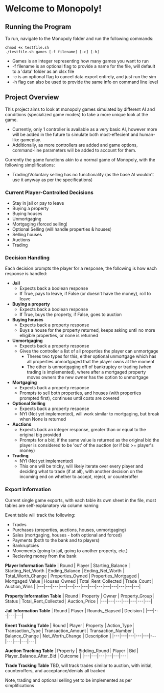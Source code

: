 # Welcome to Monopoly!

## Running the Program

To run, navigate to the Monopoly folder and run the following commands:

```
chmod +x testfile.sh  
./testfile.sh games [-f filename] [-c] [-h]
```

 - Games is an integer representing how many games you want to run
 - -f filename is an optional flag to provide a name for the file, will default to a 'data' folder as an xlsx file
 - -c is an optional flag to cancel data export entirely, and just run the sim
 - -h flag can also be used to provide the same info on command line level

## Project Overview

This project aims to look at monopoly games simulated by different AI and conditions (specialized game modes) to take a more unique look at the game.
- Currently, only 1 controller is available as a very basic AI, however more will be added in the future to simulate both most-effecient and human-like gameplay.
- Additionally, as more controllers are added and game options, command-line parameters will be added to account for them.

Currently the game functions akin to a normal game of Monopoly, with the following simplifications:
- Trading/Voluntary selling has no functionality (as the base AI wouldn't use it anyway as per the specifications)

### Current Player-Controlled Decisions
- Stay in jail or pay to leave
- Buying a property
- Buying houses
- Unmortgaging
- Mortgaging (forced selling)
- Optional Selling (will handle properties & houses)
- Selling houses
- Auctions
- Trading

### Decision Handling
Each decision prompts the player for a response, the following is how each response is handled:

- **Jail**
  - Expects back a boolean response
  - If True, pays to leave, if False (or doesn't have the money), roll to leave
- **Buying a property**
  - Expects back a boolean response
  - If True, buys the property, if False, goes to auction
- **Buying houses**
  - Expects back a property response
  - Buys a house for the property returned, keeps asking until no more elligible properties, or none is returned
- **Unmortgaging**
  - Expects back a property response
  - Gives the controller a list of all properties the player can unmortgage
    - Theres two types for this, either optional unmortgage which has all properties unmortgaged that the player owns at the moment
    - The other is unmortgaging off of bankruptcy or trading (when trading is implemented), where after a mortgaged property moves owners the new owner has the option to unmortgage
- **Mortgaging**
  - Expects back a property response
  - Prompts to sell both properties, and houses (with properties prompted first), continues until costs are covered
- **Optional Selling**
  - Expects back a property response
  - NYI (Not yet implemented), will work similar to mortgaging, but break when None is returned
- **Auctions**
  - Expects back an integer response, greater than or equal to the original big provided
  - Prompts for a bid, if the same value is returned as the original bid the player is considered to be 'out' of the auction (or if bid >= player's money)
- **Trading**
  - NYI (Not yet implemented)
  - This one will be tricky, will likely iterate over every player and deciding what to trade (if at all), with another decision on the incoming end on whether to accept, reject, or counteroffer

### Export Information
Current single game exports, with each table its own sheet in the file, most tables are self-explanatory via column naming

Event table will track the following:
 - Trades
 - Purchases (properties, auctions, houses, unmortgaging)
 - Sales (mortgaging, houses - both optional and forced)
 - Payments (both to the bank and to players)
 - Bankruptcies
 - Movements (going to jail, going to another property, etc.)
 - Recieving money from the bank

**Player Information Table**
| Round | Player | Starting_Balance | Starting_Net_Worth | Ending_Balance | Ending_Net_Worth | Total_Worth_Change | Properties_Owned | Properties_Mortgaged | Mortgaged_Value | Houses_Owned | Total_Rent_Collected | Trade_Count | Auction_Wins |
|---|---|---|---|---|---|---|---|---|---|---|---|---|---|

**Property Information Table**
| Round | Property | Owner | Property_Group | Status | Total_Rent_Collected | Auction_Price |
|---|---|---|---|---|---|---|

**Jail Information Table**
| Round | Player | Rounds_Elapsed | Decision |
|---|---|---|---|

**Event Tracking Table**
| Round | Player | Property | Action_Type | Transaction_Type | Transaction_Amount | Transaction_Number | Balance_Change | Net_Worth_Change | Description |
|---|---|---|---|---|---|---|---|---|---|

**Auction Tracking Table**
| Property | Bidding_Round | Player | Bid | Player_Balance_After_Bid | Outcome |
|---|---|---|---|---|---|

**Trade Tracking Table**
TBD, will track trades similar to auction, with initial, counteroffers, and acceptance/denials all tracked

Note, trading and optional selling yet to be implemented as per simplifications
